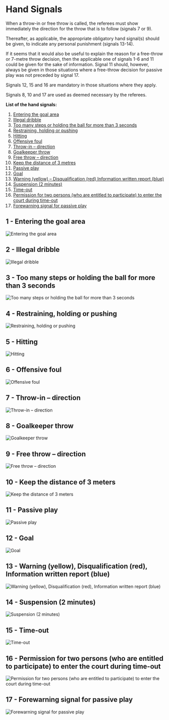 # Hand Signals

When a throw-in or free throw is called, the referees must show immediately the
direction for the throw that is to follow (signals 7 or 9).

Thereafter, as applicable, the appropriate obligatory hand signal(s) should be given, to
indicate any personal punishment (signals 13-14).

If it seems that it would also be useful to explain the reason for a free-throw or 7-metre
throw decision, then the applicable one of signals 1-6 and 11 could be given for the sake
of information. Signal 11 should, however, always be given in those situations where a
free-throw decision for passive play was not preceded by signal 17.

Signals 12, 15 and 16 are mandatory in those situations where they apply.

Signals 8, 10 and 17 are used as deemed necessary by the referees.

**List of the hand signals:**

1. [Entering the goal area](#1---entering-the-goal-area)
2. [Illegal dribble](#2---illegal-dribble)
3. [Too many steps or holding the ball for more than 3 seconds](#3---too-many-steps-or-holding-the-ball-for-more-than-3-seconds)
4. [Restraining, holding or pushing](#4---restraining,-holding-or-pushing)
5. [Hitting](#5---hitting)
6. [Offensive foul](#6---offensive-foul)
7. [Throw-in – direction](#7---throw-in-–-direction)
8. [Goalkeeper throw](#8---goalkeeper-throw)
9. [Free throw – direction](#9---free-throw-–-direction)
10. [Keep the distance of 3 metres](#10---keep-the-distance-of-3-meters)
11. [Passive play](#11---passive-play)
12. [Goal](#12---goal)
13. [Warning (yellow) – Disqualification (red)
    Information written report (blue)](#13---warning-(yellow),-disqualification-(red),-information-written-report-(blue))
14. [Suspension (2 minutes)](#14---suspension-(2-minutes))
15. [Time-out](#15---time-out)
16. [Permission for two persons (who are entitled to participate)
    to enter the court during time-out](#16---permission-for-two-persons-(who-are-entitled-to-participate)-to-enter-the-court-during-time-out)
17. [Forewarning signal for passive play](#17---forewarning-signal-for-passive-play)

## 1 - Entering the goal area

![Entering the goal area](../diagrams/signal1.png)

## 2 - Illegal dribble

![Illegal dribble](../diagrams/signal2.png)

## 3 - Too many steps or holding the ball for more than 3 seconds

![Too many steps or holding the ball for more than 3 seconds](../diagrams/signal3.png)

## 4 - Restraining, holding or pushing

![Restraining, holding or pushing](../diagrams/signal4.png)

## 5 - Hitting

![Hitting](../diagrams/signal5.png)

## 6 - Offensive foul

![Offensive foul](../diagrams/signal6.png)

## 7 - Throw-in – direction

![Throw-in – direction](../diagrams/signal7.png)

## 8 - Goalkeeper throw

![Goalkeeper throw](../diagrams/signal8.png)

## 9 - Free throw – direction

![Free throw – direction](../diagrams/signal9.png)

## 10 - Keep the distance of 3 meters

![Keep the distance of 3 meters](../diagrams/signal10.png)

## 11 - Passive play

![Passive play](../diagrams/signal11.png)

## 12 - Goal

![Goal](../diagrams/signal12.png)

## 13 - Warning (yellow), Disqualification (red), Information written report (blue)

![Warning (yellow), Disqualification (red), Information written report (blue)](../diagrams/signal13.png)

## 14 - Suspension (2 minutes)

![Suspension (2 minutes)](../diagrams/signal14.png)

## 15 - Time-out

![Time-out](../diagrams/signal15.png)

## 16 - Permission for two persons (who are entitled to participate) to enter the court during time-out

![Permission for two persons (who are entitled to participate) to enter the court during time-out](../diagrams/signal16.png)

## 17 - Forewarning signal for passive play

![Forewarning signal for passive play](../diagrams/signal17.png)
